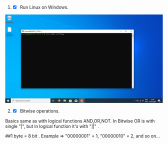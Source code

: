 1. - [X] Run Linux on Windows.

![](https://github.com/AleksandrsVerenkovs/EDIBO/blob/master/images/HW2_Linux%20on%20Windows.jpg)

2. - [X] Bitwise operations.

Basics same as with logical functions AND,OR,NOT. In Bitwise OR is with single "|", but in logical function it's with "||" .

##1 byte = 8 bit . 
Example => "00000001" = 1, "00000010" = 2, and so on...

